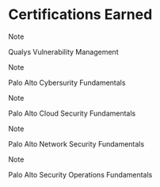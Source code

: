 # Certifications Earned

>[!NOTE]
>Qualys Vulnerability Management

>[!NOTE]
>Palo Alto Cybersurity Fundamentals

>[!NOTE]
>Palo Alto Cloud Security Fundamentals

>[!NOTE]
>Palo Alto Network Security Fundamentals

>[!NOTE]
>Palo Alto Security Operations Fundamentals
